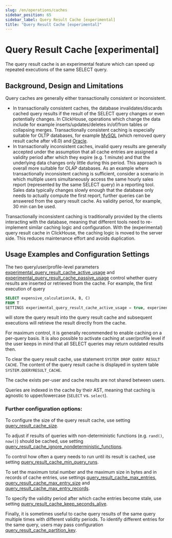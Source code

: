 ```yaml
---
slug: /en/operations/caches
sidebar_position: 65
sidebar_label: Query Result Cache [experimental]
title: "Query Result Cache [experimental]"
---
```


# Query Result Cache [experimental]

The query result cache is an experimental feature which can speed up repeated executions of the same SELECT query.

## Background, Design and Limitations

Query caches are generally either transactionally consistent or inconsistent.

- In transactionally consistent caches, the database invalidates/discards cached query results if the result of the SELECT query changes or
  even potentially changes. In ClickHouse, operations which change the data include for example inserts/updates/deletes in/of/from tables or
  collapsing merges. Transactionally consistent caching is especially suitable for OLTP databases, for example
  [MySQL](https://dev.mysql.com/doc/refman/5.6/en/query-cache.html) (which removed query result cache after v8.0) and
  [Oracle](https://docs.oracle.com/database/121/TGDBA/tune_result_cache.htm).
- In transactionally inconsistent caches, invalid query results are generally accepted under the assumption that all cache entries are
  assigned a validity period after which they expire (e.g. 1 minute) and that the underlying data changes only little during this period.
  This approach is overall more suitable for OLAP databases. As an example where transactionally inconsistent caching is sufficient,
  consider a scenario in which multiple users simultaneously access the same hourly sales report (represented by the same SELECT query) in a
  reporting tool. Sales data typically changes slowly enough that the database only needs to actually compute the first report, further
  queries can be answered from the query result cache. As validity period, for example, 30 min can be used.

Transactionally inconsistent caching is traditionally provided by the clients interacting with the database, meaning that different tools
need to re-implement similar caching logic and configuration. With the (experimental) query result cache in ClickHouse, the caching logic is
moved to the server side. This reduces maintenance effort and avoids duplication.

## Usage Examples and Configuration Settings

The two query/user/profile-level parameters [experimental_query_result_cache_active_usage](../../operations/settings/settings.md#setting-experimental_query_result_cache_active_usage)
and [experimental_query_result_cache_passive_usage](../../operations/settings/settings.md#setting-experimental_query_result_cache_passive_usage) control whether query results are
inserted or retrieved from the cache. For example, the first execution of query

``` sql
SELECT expensive_calculation(A, B, C)
FROM T
SETTINGS experimental_query_result_cache_active_usage = true, experimental_query_result_cache_passive_usage = false;
```

will store the query result into the query result cache and subsequent executions will retrieve the result directly from the cache.

For maximum control, it is generally recommended to enable caching on a per-query basis. It is also possible to activate caching at
user/profile level if the user keeps in mind that all SELECT queries may return outdated results then.

To clear the query result cache, use statement `SYSTEM DROP QUERY RESULT CACHE`. The content of the query result cache is displayed in
system table `SYSTEM.QUERYRESULT_CACHE`.

The cache exists per-user and cache results are not shared between users.

Queries are indexed in the cache by their AST, meaning that caching is agnostic to upper/lowercase (`SELECT` vs. `select`).

### Further configuration options:

To configure the size of the query result cache, use setting [query_result_cache_size](settings/settings.md#query-result-cache-size).

To adjust if results of queries with non-deterministic functions (e.g. `rand()`, `now()`) should be cached, use setting [query_result_cache_ignore_nondeterministic_functions](settings/settings.md#query-result-cache-ignore-nondeterministic-functions).

To control how often a query needs to run until its result is cached, use setting [query_result_cache_min_query_runs](settings/settings.md#query-result-cache-min-query-runs).

To set the maximum total number and the maximum size in bytes and in records of cache entries, use settings [query_result_cache_max_entries](settings/settings.md#query-result-cache-max-entries), [query_result_cache_max_entry_size](settings/settings.md#query-result-cache-max-entry-size) and [query_result_cache_max_entry_records](settings/settings.md#query-result-cache-max-entry-records).

To specify the validity period after which cache entries become stale, use setting [query_result_cache_keep_seconds_alive](settings/settings.md#query-result-cache-keep-seconds-alive).

Finally, it is sometimes useful to cache query results of the same query multiple times with different validity periods. To identify
different entries for the same query, users may pass configuration [query_result_cache_partition_key](settings/settings.md#query-result-cache-partition-key).
